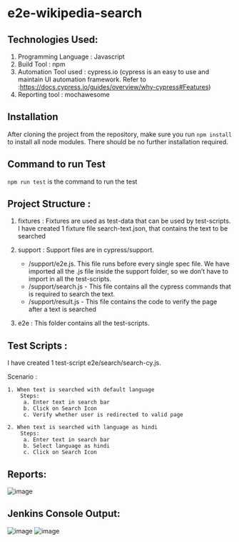 # e2e-wikipedia-search

## Technologies Used: 
1.	Programming Language : Javascript
2.	Build Tool : npm
3.	Automation Tool used : cypress.io (cypress is an easy to use and maintain UI automation framework. Refer to :https://docs.cypress.io/guides/overview/why-cypress#Features)
4.	Reporting tool : mochawesome

## Installation
After cloning the project from the repository, make sure you run `npm install` to install all node modules. There should be no further installation required.

## Command to run Test
`npm run test` is the command to run the test

## Project Structure :

1.	fixtures : Fixtures are used as test-data that can be used by test-scripts. I have created 1 fixture file search-text.json, that contains the text to be searched
2.	support :    Support files are in cypress/support.

    - /support/e2e.js.  This file runs before every single spec file. We have imported all the .js file inside the support folder, so we don’t have to import in all the test-scripts.
	- /support/search.js - This file contains all the cypress commands that is required to search the text.
	- /support/result.js - This file contains the code to verify the page after a text is searched

3. e2e : This folder contains all the test-scripts.

## Test Scripts :
  
  I have created 1 test-script e2e/search/search-cy.js.
  
  Scenario :
  
    1. When text is searched with default language
        Steps:
         a. Enter text in search bar
         b. Click on Search Icon
         c. Verify whether user is redirected to valid page
        
    2. When text is searched with language as hindi
        Steps:
         a. Enter text in search bar
         b. Select language as hindi
         c. Click on Search Icon
         
  ## Reports: 
  ![image](https://user-images.githubusercontent.com/17799801/181012964-79a96b92-4a7b-4eab-b055-0bd4e939a2e4.png)
  
  ## Jenkins Console Output: 
  ![image](https://user-images.githubusercontent.com/17799801/181013646-9b0799a3-07ea-4665-a68b-3a706e31e381.png)
  ![image](https://user-images.githubusercontent.com/17799801/181013774-3a2f9fbf-8b27-4417-8b5e-8294a26745c1.png)

